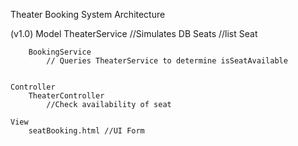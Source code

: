 Theater Booking System Architecture 

(v1.0)
    Model
        TheaterService //Simulates DB
            Seats //list
                Seat

        BookingService
            // Queries TheaterService to determine isSeatAvailable


    Controller
        TheaterController
            //Check availability of seat

    View
        seatBooking.html //UI Form